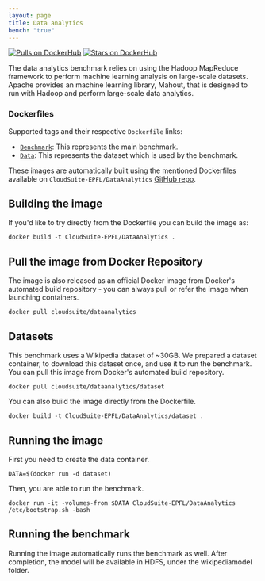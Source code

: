```yaml
---
layout: page
title: Data analytics
bench: "true"
---
```


[![Pulls on DockerHub][dhpulls]][dhrepo]
[![Stars on DockerHub][dhstars]][dhrepo]

The data analytics benchmark relies on using the Hadoop MapReduce framework to perform machine learning analysis on large-scale datasets. Apache provides an machine learning library, Mahout, that is designed to run with Hadoop and perform large-scale data analytics.


### Dockerfiles ###

Supported tags and their respective `Dockerfile` links:
 - [`Benchmark`][benchmarkdocker]: This represents the main benchmark.
 - [`Data`][datasetdocker]: This represents the dataset which is used by the benchmark.

These images are automatically built using the mentioned Dockerfiles available on `CloudSuite-EPFL/DataAnalytics` [GitHub repo][repo].


## Building the image ##
If you'd like to try directly from the Dockerfile you can build the image as:
```
docker build -t CloudSuite-EPFL/DataAnalytics .
```

## Pull the image from Docker Repository ##
The image is also released as an official Docker image from Docker's automated build repository - you can always pull or refer the image when launching containers.
```
docker pull cloudsuite/dataanalytics
```

## Datasets ##
This benchmark uses a Wikipedia dataset of ~30GB. We prepared a dataset container, to download this dataset once, and use it to run the benchmark. You can pull this image from Docker's automated build repository.
```
docker pull cloudsuite/dataanalytics/dataset
```
You can also build the image directly from the Dockerfile.
```
docker build -t CloudSuite-EPFL/DataAnalytics/dataset .
```


## Running the image ##
First you need to create the data container.
```
DATA=$(docker run -d dataset)
```
Then, you are able to run the benchmark.

```
docker run -it -volumes-from $DATA CloudSuite-EPFL/DataAnalytics /etc/bootstrap.sh -bash
```

## Running the benchmark ##
Running the image automatically runs the benchmark as well. After completion, the model will be available in HDFS, under the wikipediamodel folder.


[benchmarkdocker]: https://github.com/CloudSuite-EPFL/DataAnalytics/blob/master/Dockerfile "Benchmark Dockerfile"

[datasetdocker]: https://github.com/CloudSuite-EPFL/DataAnalytics/blob/master/dataset/Dockerfile "Dataset Dockerfile"

[repo]: https://github.com/CloudSuite-EPFL/DataAnalytics "GitHub Repo"
[dhrepo]: https://hub.docker.com/r/cloudsuite/dataanalytics/ "DockerHub Page"
[dhpulls]: https://img.shields.io/docker/pulls/cloudsuite/dataanalytics.svg "Go to DockerHub Page"
[dhstars]: https://img.shields.io/docker/stars/cloudsuite/dataanalytics.svg "Go to DockerHub Page"
